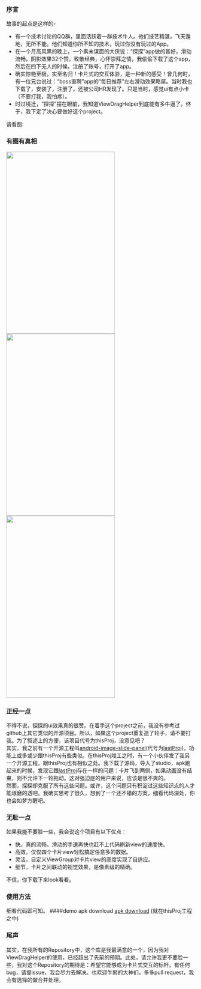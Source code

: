 ### 序言
故事的起点是这样的-<br>
* 有一个技术讨论的QQ群，里面活跃着一群技术牛人。他们技艺精湛，飞天遁地，无所不能。他们知道你所不知的技术，玩过你没有玩过的App。<br>
* 在一个月高风黑的晚上，一个素未谋面的大侠说：“探探”app做的甚好，滑动流畅，阴影效果32个赞。致敬经典，心怀崇拜之情，我偷偷下载了这个app，然后在四下无人的时候，注册了账号，打开了app。<br>
* 确实惊艳至极，实至名归！卡片式的交互体验，是一种新的感受！曾几何时，有一位兄台说过：“boss直聘”app的“每日推荐”左右滑动效果略屌。当时我也下载了，安装了，注册了，还被公司HR发现了。只是当时，感觉ui有点小卡（不要打我，我怕疼）。<br>
* 时过境迁，“探探”摆在眼前，我知道ViewDragHelper到底能有多牛逼了。终于，我下定了决心要做好这个project。
 

请看图:

### 有图有真相
<td>
	 <img src="capture01.gif" width="290" height="485" />
	 <img src="capture03.gif" width="290" height="485" />
	 <img src="capture2.gif" width="290" height="485" />
</td>

### 正经一点
不得不说，探探的ui效果真的很赞。在着手这个project之前，我没有参考过github上其它类似的开源项目。所以，如果这个project重复造了轮子，请不要打我。为了叙述上的方便，该项目代号为thisProj，没意见吧？<br>
其实，我之前有一个开源工程叫[android-image-slide-panel](https://github.com/xmuSistone/android-image-slide-panel)(代号为[lastProj](https://github.com/xmuSistone/android-image-slide-panel))，功能上或多或少跟thisProj有些类似。在thisProj竣工之时，有一个小伙伴发了我另一个开源工程，跟thisProj也有相似之处。我下载了源码，导入了studio，apk跑起来的时候，发现它跟[lastProj](https://github.com/xmuSistone/android-image-slide-panel)存在一样的问题：卡片飞到两侧，如果动画没有结束，则不允许下一轮拖动。这对强迫症的用户来说，应该是很不爽的。<br>
然而，探探却克服了所有这些问题。或许，这个问题只有积淀过这些知识点的人才能琢磨的透吧。我确实思考了很久，想到了一个还不错的方案，细看代码深处，你也会如梦方醒吧。<br>
### 无耻一点
如果我能不要脸一些，我会说这个项目有以下优点：<br>
* 快。真的流畅，滑动的手速再快也赶不上代码刷新view的速度快。<br>
* 高效。仅仅四个卡片view轻松搞定任意多的数据。<br>
* 灵活。自定义ViewGroup对卡片view的高度实现了自适应。<br>
* 细节。卡片之间联动的视觉效果，是像素级的精确。<br>

不信，你下载下来look看看。
### 使用方法
细看代码即可知。
####demo apk download
[apk download](app-debug.apk) (就在thisProj工程之中)

### 尾声
其实，在我所有的Repository中，这个库是我最满意的一个，因为我对ViewDragHelper的使用，已经超出了先前的预期。此处，请允许我更不要脸一些，我对这个Repository的期待是：希望它能够成为卡片式交互的标杆。有任何bug，请提issue，我会尽力去解决。也欢迎牛掰的大神们，多多pull request，我会有选择的做合并处理。

